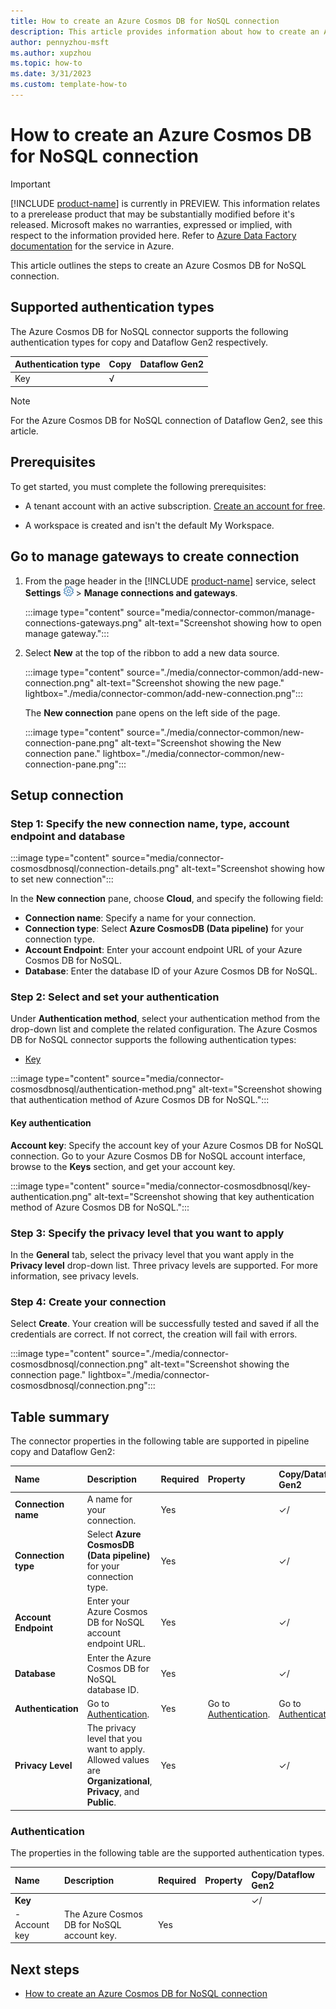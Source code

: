 ```yaml
---
title: How to create an Azure Cosmos DB for NoSQL connection
description: This article provides information about how to create an Azure Cosmos DB for NoSQL connection in Microsoft Fabric.
author: pennyzhou-msft
ms.author: xupzhou
ms.topic: how-to
ms.date: 3/31/2023
ms.custom: template-how-to
---
```


# How to create an Azure Cosmos DB for NoSQL connection

> [!IMPORTANT]
> [!INCLUDE [product-name](../includes/product-name.md)] is currently in PREVIEW.
> This information relates to a prerelease product that may be substantially modified before it's released. Microsoft makes no warranties, expressed or implied, with respect to the information provided here. Refer to [Azure Data Factory documentation](/azure/data-factory/) for the service in Azure.

This article outlines the steps to create an Azure Cosmos DB for NoSQL connection.

## Supported authentication types

The Azure Cosmos DB for NoSQL connector supports the following authentication types for copy and Dataflow Gen2 respectively.  

|Authentication type |Copy |Dataflow Gen2 |
|:---|:---|:---|
|Key| √| |

>[!Note]
>For the Azure Cosmos DB for NoSQL connection of Dataflow Gen2, see this article.

## Prerequisites

To get started, you must complete the following prerequisites:

- A tenant account with an active subscription. [Create an account for free](https://github.com/microsoft/trident-docs-private-preview/blob/main/docs/placeholder-update-later.md).

- A workspace is created and isn't the default My Workspace.

## Go to manage gateways to create connection

1. From the page header in the [!INCLUDE [product-name](../includes/product-name.md)] service, select **Settings** ![Settings gear icon](media/connector-common/settings.png) > **Manage connections and gateways**.

   :::image type="content" source="media/connector-common/manage-connections-gateways.png" alt-text="Screenshot showing how to open manage gateway.":::

2. Select **New** at the top of the ribbon to add a new data source.

    :::image type="content" source="./media/connector-common/add-new-connection.png" alt-text="Screenshot showing the new page." lightbox="./media/connector-common/add-new-connection.png":::

    The **New connection** pane opens on the left side of the page.

    :::image type="content" source="./media/connector-common/new-connection-pane.png" alt-text="Screenshot showing the New connection pane." lightbox="./media/connector-common/new-connection-pane.png":::

## Setup connection

### Step 1: Specify the new connection name, type, account endpoint and database

   :::image type="content" source="media/connector-cosmosdbnosql/connection-details.png" alt-text="Screenshot showing how to set new connection":::

In the **New connection** pane, choose **Cloud**, and specify the following field:

- **Connection name**: Specify a name for your connection.
- **Connection type**: Select **Azure CosmosDB (Data pipeline)** for your connection type.
- **Account Endpoint**: Enter your account endpoint URL of your Azure Cosmos DB for NoSQL.
- **Database**: Enter the database ID of your Azure Cosmos DB for NoSQL.

### Step 2:  Select and set your authentication

Under **Authentication method**, select your authentication method from the drop-down list and complete the related configuration. The Azure Cosmos DB for NoSQL connector supports the following authentication types:

- [Key](#key-authentication)

:::image type="content" source="media/connector-cosmosdbnosql/authentication-method.png" alt-text="Screenshot showing that authentication method of Azure Cosmos DB for NoSQL.":::

#### Key authentication

**Account key**: Specify the account key of your Azure Cosmos DB for NoSQL connection. Go to your Azure Cosmos DB for NoSQL account interface, browse to the **Keys** section, and get your account key.  

:::image type="content" source="media/connector-cosmosdbnosql/key-authentication.png" alt-text="Screenshot showing that key authentication method of Azure Cosmos DB for NoSQL.":::

### Step 3: Specify the privacy level that you want to apply

In the **General** tab, select the privacy level that you want apply in the **Privacy level** drop-down list. Three privacy levels are supported. For more information, see privacy levels.

### Step 4: Create your connection

Select **Create**. Your creation will be successfully tested and saved if all the credentials are correct. If not correct, the creation will fail with errors.

:::image type="content" source="./media/connector-cosmosdbnosql/connection.png" alt-text="Screenshot showing the connection page." lightbox="./media/connector-cosmosdbnosql/connection.png":::

## Table summary

The connector properties in the following table are supported in pipeline copy and Dataflow Gen2:

|Name|Description|Required|Property|Copy/Dataflow Gen2|
|:---|:---|:---|:---|:---|
|**Connection name**|A name for your connection.|Yes||✓/|
|**Connection type**|Select **Azure CosmosDB (Data pipeline)** for your connection type.|Yes||✓/|
|**Account Endpoint**|Enter your Azure Cosmos DB for NoSQL account endpoint URL.|Yes||✓/|
|**Database**|Enter the Azure Cosmos DB for NoSQL database ID.|Yes||✓/|
|**Authentication**|Go to [Authentication](#authentication). |Yes|Go to [Authentication](#authentication).|Go to [Authentication](#authentication).|
|**Privacy Level**|The privacy level that you want to apply. Allowed values are **Organizational**, **Privacy**, and **Public**.|Yes||✓/|

### Authentication

The properties in the following table are the supported authentication types.

|Name|Description|Required|Property|Copy/Dataflow Gen2|
|:---|:---|:---|:---|:---|
|**Key**||||✓/|
|- Account key|The  Azure Cosmos DB for NoSQL account key.|Yes |||

## Next steps

- [How to create an Azure Cosmos DB for NoSQL connection](connector-azure-cosmosdb-for-nosql.md)
